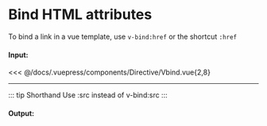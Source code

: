 # Bind HTML attributes

To bind a link in a vue template, use `v-bind:href` or the shortcut `:href`

#### Input:

<<< @/docs/.vuepress/components/Directive/Vbind.vue{2,8}

---

::: tip Shorthand
Use :src instead of v-bind:src
:::

#### Output:

<Directive-Vbind />
